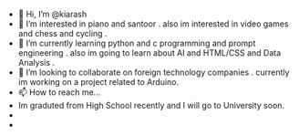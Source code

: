 - 👋 Hi, I’m @kiarash
- 👀 I’m interested in piano and santoor . also im interested in video games and chess and cycling . 
- 🌱 I’m currently learning python and c programming and prompt engineering . also im going to learn about AI and HTML/CSS and Data Analysis . 
- 💞️ I’m looking to collaborate on foreign technology companies . currently im working on a project related to Arduino. 
- 📫 How to reach me...
- Im graduted from High School recently and I will go to University soon.
- 
-  
<!---
kiarashdelavar/kiarashdelavar is a ✨ special ✨ repository because its `README.md` (this file) appears on your GitHub profile.
You can click the Preview link to take a look at your changes.
--->

